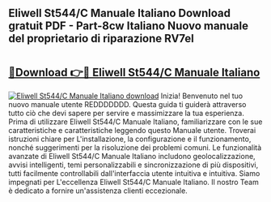 ## Eliwell St544/C Manuale Italiano Download gratuit PDF - Part-8cw Italiano Nuovo manuale del proprietario di riparazione RV7el

# <h2><a href="http://dfh2lr.blite.top/?on=Eliwell+St544%2fC+Manuale+Italiano">🔗Download 👉🔴 Eliwell St544/C Manuale Italiano</a></h2>

[![Eliwell St544/C Manuale Italiano download](https://i.imgur.com/lujVjoI.png)](http://dfh2lr.blite.top/?on=Eliwell+St544%2fC+Manuale+Italiano)
Inizia! Benvenuto nel tuo nuovo manuale utente REDDDDDDD. Questa guida ti guiderà attraverso tutto ciò che devi sapere per servire e massimizzare la tua esperienza. Prima di utilizzare Eliwell St544/C Manuale Italiano, familiarizzare con le sue caratteristiche e caratteristiche leggendo questo Manuale utente. Troverai istruzioni chiare per L'installazione, la configurazione e il funzionamento, nonché suggerimenti per la risoluzione dei problemi comuni. Le funzionalità avanzate di Eliwell St544/C Manuale Italiano includono geolocalizzazione, avvisi intelligenti, temi personalizzabili e sincronizzazione di più dispositivi, tutti facilmente controllabili dall'interfaccia utente intuitiva e intuitiva. Siamo impegnati per L'eccellenza Eliwell St544/C Manuale Italiano. Il nostro Team è dedicato a fornire un'assistenza clienti eccezionale.
